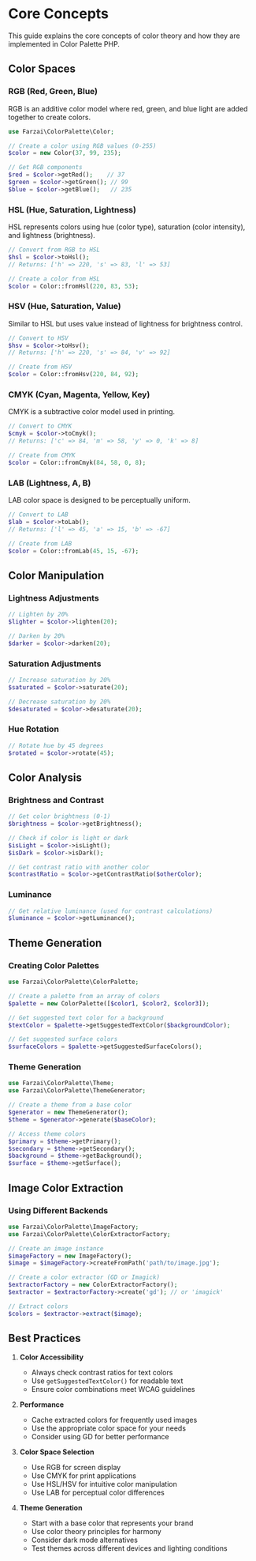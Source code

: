 # Core Concepts

This guide explains the core concepts of color theory and how they are implemented in Color Palette PHP.

## Color Spaces

### RGB (Red, Green, Blue)
RGB is an additive color model where red, green, and blue light are added together to create colors.

```php
use Farzai\ColorPalette\Color;

// Create a color using RGB values (0-255)
$color = new Color(37, 99, 235);

// Get RGB components
$red = $color->getRed();    // 37
$green = $color->getGreen(); // 99
$blue = $color->getBlue();   // 235
```

### HSL (Hue, Saturation, Lightness)
HSL represents colors using hue (color type), saturation (color intensity), and lightness (brightness).

```php
// Convert from RGB to HSL
$hsl = $color->toHsl();
// Returns: ['h' => 220, 's' => 83, 'l' => 53]

// Create a color from HSL
$color = Color::fromHsl(220, 83, 53);
```

### HSV (Hue, Saturation, Value)
Similar to HSL but uses value instead of lightness for brightness control.

```php
// Convert to HSV
$hsv = $color->toHsv();
// Returns: ['h' => 220, 's' => 84, 'v' => 92]

// Create from HSV
$color = Color::fromHsv(220, 84, 92);
```

### CMYK (Cyan, Magenta, Yellow, Key)
CMYK is a subtractive color model used in printing.

```php
// Convert to CMYK
$cmyk = $color->toCmyk();
// Returns: ['c' => 84, 'm' => 58, 'y' => 0, 'k' => 8]

// Create from CMYK
$color = Color::fromCmyk(84, 58, 0, 8);
```

### LAB (Lightness, A, B)
LAB color space is designed to be perceptually uniform.

```php
// Convert to LAB
$lab = $color->toLab();
// Returns: ['l' => 45, 'a' => 15, 'b' => -67]

// Create from LAB
$color = Color::fromLab(45, 15, -67);
```

## Color Manipulation

### Lightness Adjustments
```php
// Lighten by 20%
$lighter = $color->lighten(20);

// Darken by 20%
$darker = $color->darken(20);
```

### Saturation Adjustments
```php
// Increase saturation by 20%
$saturated = $color->saturate(20);

// Decrease saturation by 20%
$desaturated = $color->desaturate(20);
```

### Hue Rotation
```php
// Rotate hue by 45 degrees
$rotated = $color->rotate(45);
```

## Color Analysis

### Brightness and Contrast
```php
// Get color brightness (0-1)
$brightness = $color->getBrightness();

// Check if color is light or dark
$isLight = $color->isLight();
$isDark = $color->isDark();

// Get contrast ratio with another color
$contrastRatio = $color->getContrastRatio($otherColor);
```

### Luminance
```php
// Get relative luminance (used for contrast calculations)
$luminance = $color->getLuminance();
```

## Theme Generation

### Creating Color Palettes
```php
use Farzai\ColorPalette\ColorPalette;

// Create a palette from an array of colors
$palette = new ColorPalette([$color1, $color2, $color3]);

// Get suggested text color for a background
$textColor = $palette->getSuggestedTextColor($backgroundColor);

// Get suggested surface colors
$surfaceColors = $palette->getSuggestedSurfaceColors();
```

### Theme Generation
```php
use Farzai\ColorPalette\Theme;
use Farzai\ColorPalette\ThemeGenerator;

// Create a theme from a base color
$generator = new ThemeGenerator();
$theme = $generator->generate($baseColor);

// Access theme colors
$primary = $theme->getPrimary();
$secondary = $theme->getSecondary();
$background = $theme->getBackground();
$surface = $theme->getSurface();
```

## Image Color Extraction

### Using Different Backends
```php
use Farzai\ColorPalette\ImageFactory;
use Farzai\ColorPalette\ColorExtractorFactory;

// Create an image instance
$imageFactory = new ImageFactory();
$image = $imageFactory->createFromPath('path/to/image.jpg');

// Create a color extractor (GD or Imagick)
$extractorFactory = new ColorExtractorFactory();
$extractor = $extractorFactory->create('gd'); // or 'imagick'

// Extract colors
$colors = $extractor->extract($image);
```

## Best Practices

1. **Color Accessibility**
   - Always check contrast ratios for text colors
   - Use `getSuggestedTextColor()` for readable text
   - Ensure color combinations meet WCAG guidelines

2. **Performance**
   - Cache extracted colors for frequently used images
   - Use the appropriate color space for your needs
   - Consider using GD for better performance

3. **Color Space Selection**
   - Use RGB for screen display
   - Use CMYK for print applications
   - Use HSL/HSV for intuitive color manipulation
   - Use LAB for perceptual color differences

4. **Theme Generation**
   - Start with a base color that represents your brand
   - Use color theory principles for harmony
   - Consider dark mode alternatives
   - Test themes across different devices and lighting conditions